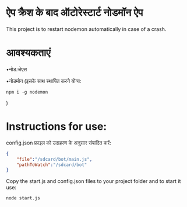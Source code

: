 # ऐप क्रैश के बाद ऑटोरेस्टार्ट नोडमॉन ऐप

This project is to restart nodemon automatically in case of a crash.

# आवश्यकताएं

•नोड.जेएस

•नोडमोन (इसके साथ स्थापित करने योग्य:

    npm i -g nodemon

)

# Instructions for use:

config.json फ़ाइल को उदाहरण के अनुसार संपादित करें:

```json
{
    "file":"/sdcard/bot/main.js",
    "pathToWatch":"/sdcard/bot"
}
```

Copy the start.js and config.json files to your project folder and to start it use:

    node start.js
